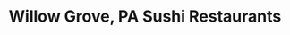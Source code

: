---
layout: city
title: Willow Grove, PA Sushi Restaurants
permalink: /pennsylvania/willow-grove/
stateAbbr: PA
stateName: Pennsylvania
cityName: Willow Grove

---